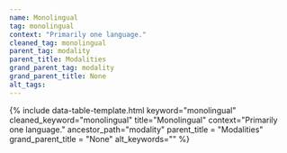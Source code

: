 ```yaml
---
name: Monolingual
tag: monolingual
context: "Primarily one language."
cleaned_tag: monolingual
parent_tag: modality
parent_title: Modalities
grand_parent_tag: modality
grand_parent_title: None
alt_tags: 
---
```


{% include data-table-template.html 
  keyword="monolingual" 
  cleaned_keyword="monolingual" 
  title="Monolingual"
  context="Primarily one language."
  ancestor_path="modality" 
  parent_title = "Modalities"
  grand_parent_title = "None"
  alt_keywords=""
%}


